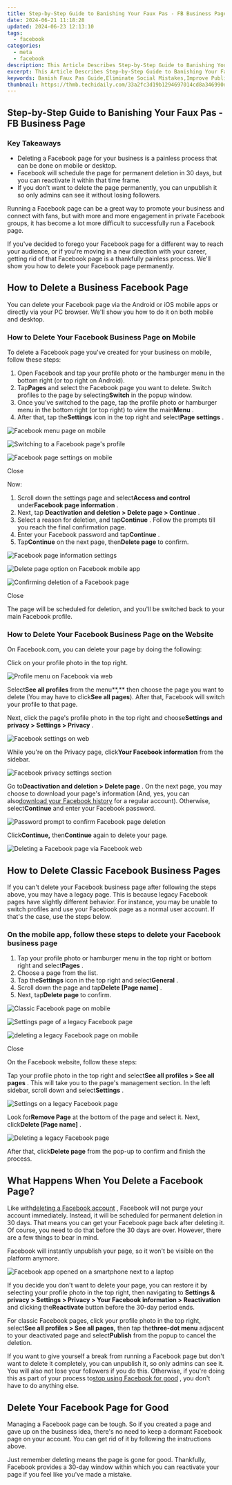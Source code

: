 ```yaml
---
title: Step-by-Step Guide to Banishing Your Faux Pas - FB Business Page
date: 2024-06-21 11:18:28
updated: 2024-06-23 12:13:10
tags:
  - facebook
categories:
  - meta
  - facebook
description: This Article Describes Step-by-Step Guide to Banishing Your Faux Pas - FB Business Page
excerpt: This Article Describes Step-by-Step Guide to Banishing Your Faux Pas - FB Business Page
keywords: Banish Faux Pas Guide,Eliminate Social Mistakes,Improve Public Speaking,Avoid PR Errors,Correcting Blunders Tips,Master FB Business Etiquette,Remove Behavioral Missteps
thumbnail: https://thmb.techidaily.com/33a2fc3d19b1294697014cd8a346990d81bbe0b373b3c35d45e36e3b5fdd2147.jpg
---
```


## Step-by-Step Guide to Banishing Your Faux Pas - FB Business Page

### Key Takeaways

* Deleting a Facebook page for your business is a painless process that can be done on mobile or desktop.
* Facebook will schedule the page for permanent deletion in 30 days, but you can reactivate it within that time frame.
* If you don't want to delete the page permanently, you can unpublish it so only admins can see it without losing followers.

 Running a Facebook page can be a great way to promote your business and connect with fans, but with more and more engagement in private Facebook groups, it has become a lot more difficult to successfully run a Facebook page.

 If you've decided to forego your Facebook page for a different way to reach your audience, or if you're moving in a new direction with your career, getting rid of that Facebook page is a thankfully painless process. We'll show you how to delete your Facebook page permanently.

## How to Delete a Business Facebook Page

 You can delete your Facebook page via the Android or iOS mobile apps or directly via your PC browser. We'll show you how to do it on both mobile and desktop.

### How to Delete Your Facebook Business Page on Mobile

 To delete a Facebook page you've created for your business on mobile, follow these steps:

1. Open Facebook and tap your profile photo or the hamburger menu in the bottom right (or top right on Android).
2. Tap**Pages** and select the Facebook page you want to delete. Switch profiles to the page by selecting**Switch** in the popup window.
3. Once you've switched to the page, tap the profile photo or hamburger menu in the bottom right (or top right) to view the main**Menu** .
4. After that, tap the**Settings** icon in the top right and select**Page settings** .

![Facebook menu page on mobile](https://static1.makeuseofimages.com/wordpress/wp-content/uploads/2023/08/01-facebook-menu-mobile.jpg)

![Switching to a Facebook page's profile](https://static1.makeuseofimages.com/wordpress/wp-content/uploads/2023/08/02-switch-facebook-profile.jpg)

![Facebook page settings on mobile](https://static1.makeuseofimages.com/wordpress/wp-content/uploads/2023/08/03-facebook-page-settings.jpg)

Close

Now:

1. Scroll down the settings page and select**Access and control** under**Facebook page information** .
2. Next, tap **Deactivation and deletion > Delete page > Continue** .
3. Select a reason for deletion, and tap**Continue** . Follow the prompts till you reach the final confirmation page.
4. Enter your Facebook password and tap**Continue** .
5. Tap**Continue** on the next page, then**Delete page** to confirm.

![Facebook page information settings](https://static1.makeuseofimages.com/wordpress/wp-content/uploads/2023/08/01-facebook-page-information-settings.jpg)

![Delete page option on Facebook mobile app](https://static1.makeuseofimages.com/wordpress/wp-content/uploads/2023/08/02-delete-facebook-page-option-mobile.jpg)

![Confirming deletion of a Facebook page](https://static1.makeuseofimages.com/wordpress/wp-content/uploads/2023/08/03-delete-facebook-page-confirmation.jpg)

Close

 The page will be scheduled for deletion, and you'll be switched back to your main Facebook profile.

### How to Delete Your Facebook Business Page on the Website

On Facebook.com, you can delete your page by doing the following:

Click on your profile photo in the top right.

![Profile menu on Facebook via web](https://static1.makeuseofimages.com/wordpress/wp-content/uploads/2023/08/01-facebook-web-menu.jpg)

 Select**See all profiles** from the menu**,** then choose the page you want to delete (You may have to click**See all pages**). After that, Facebook will switch your profile to that page.

 Next, click the page's profile photo in the top right and choose**Settings and privacy > Settings > Privacy** .

![Facebook settings on web](https://static1.makeuseofimages.com/wordpress/wp-content/uploads/2023/08/02-facebook-settings-web.jpg)

 While you're on the Privacy page, click**Your Facebook information** from the sidebar.

![Facebook privacy settings section](https://static1.makeuseofimages.com/wordpress/wp-content/uploads/2023/08/04-facebook-privacy-page.jpg)

 Go to**Deactivation and deletion > Delete page** . On the next page, you may choose to download your page's information (And, yes, you can also[download your Facebook history](https://www.makeuseof.com/tag/download-entire-facebook-history-data-downloader/) for a regular account). Otherwise, select**Continue** and enter your Facebook password.

![Password prompt to confirm Facebook page deletion](https://static1.makeuseofimages.com/wordpress/wp-content/uploads/2023/08/05-confirm-page-deletion-facebook.jpg)

 Click**Continue,** then**Continue** again to delete your page.

![Deleting a Facebook page via Facebook web](https://static1.makeuseofimages.com/wordpress/wp-content/uploads/2023/08/06-delete-facebook-page-web.jpg)

## How to Delete Classic Facebook Business Pages

 If you can't delete your Facebook business page after following the steps above, you may have a legacy page. This is because legacy Facebook pages have slightly different behavior. For instance, you may be unable to switch profiles and use your Facebook page as a normal user account. If that's the case, use the steps below.

### On the mobile app, follow these steps to delete your Facebook business page

1. Tap your profile photo or hamburger menu in the top right or bottom right and select**Pages** .
2. Choose a page from the list.
3. Tap the**Settings** icon in the top right and select**General** .
4. Scroll down the page and tap**Delete \[Page name\]** .
5. Next, tap**Delete page** to confirm.

![Classic Facebook page on mobile](https://static1.makeuseofimages.com/wordpress/wp-content/uploads/2023/08/01-facebook-page-mobile.jpg)

![Settings page of a legacy Facebook page](https://static1.makeuseofimages.com/wordpress/wp-content/uploads/2023/08/02-facebook-page-general-settings-legacy.jpg)

![deleting a legacy Facebook page on mobile](https://static1.makeuseofimages.com/wordpress/wp-content/uploads/2023/08/03-delete-classic-facebook-page.jpg)

Close

On the Facebook website, follow these steps:

 Tap your profile photo in the top right and select**See all profiles > See all pages** . This will take you to the page's management section. In the left sidebar, scroll down and select**Settings** .

![Settings on a legacy Facebook page](https://static1.makeuseofimages.com/wordpress/wp-content/uploads/2023/08/legacy-facebook-page-settings.jpg)

 Look for**Remove Page** at the bottom of the page and select it. Next, click**Delete \[Page name\]** .

![Deleting a legacy Facebook page](https://static1.makeuseofimages.com/wordpress/wp-content/uploads/2023/08/delete-legacy-facebook-page.jpg)

 After that, click**Delete page** from the pop-up to confirm and finish the process.

## What Happens When You Delete a Facebook Page?

 Like with[deleting a Facebook account](https://www.makeuseof.com/tag/delete-facebook-account/) , Facebook will not purge your account immediately. Instead, it will be scheduled for permanent deletion in 30 days. That means you can get your Facebook page back after deleting it. Of course, you need to do that before the 30 days are over. However, there are a few things to bear in mind.

 Facebook will instantly unpublish your page, so it won't be visible on the platform anymore.

![Facebook app opened on a smartphone next to a laptop](https://static1.makeuseofimages.com/wordpress/wp-content/uploads/2023/07/iphone-with-facebook-profile-open-on-screen.jpg)

 If you decide you don't want to delete your page, you can restore it by selecting your profile photo in the top right, then navigating to **Settings & privacy > Settings > Privacy > Your Facebook information > Reactivation** and clicking the**Reactivate** button before the 30-day period ends.

 For classic Facebook pages, click your profile photo in the top right, select**See all profiles > See all pages,** then tap the**three-dot menu** adjacent to your deactivated page and select**Publish** from the popup to cancel the deletion.

 If you want to give yourself a break from running a Facebook page but don't want to delete it completely, you can unpublish it, so only admins can see it. You will also not lose your followers if you do this. Otherwise, if you're doing this as part of your process to[stop using Facebook for good](https://www.makeuseof.com/tag/stop-using-facebook/) , you don't have to do anything else.

## Delete Your Facebook Page for Good

 Managing a Facebook page can be tough. So if you created a page and gave up on the business idea, there's no need to keep a dormant Facebook page on your account. You can get rid of it by following the instructions above.

 Just remember deleting means the page is gone for good. Thankfully, Facebook provides a 30-day window within which you can reactivate your page if you feel like you've made a mistake.


<ins class="adsbygoogle"
     style="display:block"
     data-ad-format="autorelaxed"
     data-ad-client="ca-pub-7571918770474297"
     data-ad-slot="1223367746"></ins>



<ins class="adsbygoogle"
     style="display:block"
     data-ad-client="ca-pub-7571918770474297"
     data-ad-slot="8358498916"
     data-ad-format="auto"
     data-full-width-responsive="true"></ins>
